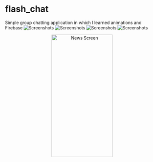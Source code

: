 # flash_chat
Simple group chatting application in which I learned animations and Firebase
![Screenshots](screenshots/flashchat.gif)
![Screenshots](screenshots/img1.jpg)
![Screenshots](screenshots/img2.jpg)
![Screenshots](screenshots/img3.jpg)
<p align ="center">
<img src="screenshots/img3.jpg"  alt="News Screen" width="200" height="400" />
